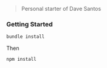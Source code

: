 
> Personal starter of Dave Santos

### Getting Started
```sh
bundle install
```
Then

```sh
npm install
```










